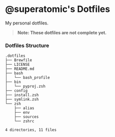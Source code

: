 # **@superatomic**'s Dotfiles
My personal dotfiles.

> **Note: These dotfiles are not complete yet.**

### Dotfiles Structure
```
.dotfiles
├── Brewfile
├── LICENSE
├── README.md
├── bash
│   └── bash_profile
├── bin
│   └── pyproj.zsh
├── config
├── install.zsh
├── symlink.zsh
└── zsh
    ├── alias
    ├── env
    ├── sources
    └── zshrc

4 directories, 11 files
```
